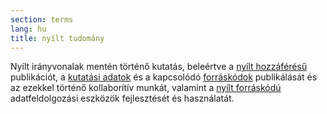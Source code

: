 ```yaml
---
section: terms
lang: hu
title: nyílt tudomány
---
```


Nyílt irányvonalak mentén történő kutatás, beleértve a [nyílt hozzáférésű](../open-access/) publikációt, a  [kutatási adatok](../research-data/) és a kapcsolódó [forráskódok](../source-code/) publikálását és az ezekkel történő kollaborítív munkát, valamint a [nyílt forráskódú](../open-source/) adatfeldolgozási eszközök fejlesztését és használatát.
